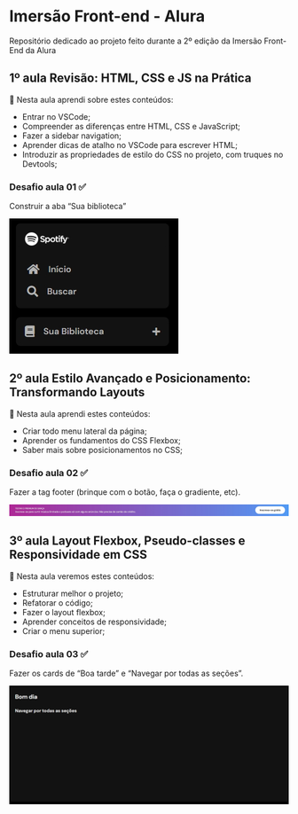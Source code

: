 # Imersão Front-end - Alura
Repositório dedicado ao projeto feito durante a 2º edição da Imersão Front-End da Alura
 
## 1º aula Revisão: HTML, CSS e JS na Prática
📝  Nesta aula aprendi sobre estes conteúdos: 
- Entrar no VSCode;
- Compreender as diferenças entre HTML, CSS e JavaScript;
- Fazer a sidebar navigation;
- Aprender dicas de atalho no VSCode para escrever HTML;
- Introduzir as propriedades de estilo do CSS no projeto, com truques no Devtools;

### Desafio aula 01 ✅
Construir a aba “Sua biblioteca” 

![Desafio 01](src/assets/prints-desafios/desafio-aula01.jpeg)

## 2º aula Estilo Avançado e Posicionamento: Transformando Layouts

📝  Nesta aula aprendi estes conteúdos: 
- Criar todo menu lateral da página;
- Aprender os fundamentos do CSS Flexbox;
- Saber mais sobre posicionamentos no CSS;

### Desafio aula 02 ✅
Fazer a tag footer (brinque com o botão, faça o gradiente, etc).

![Desafio 02](src/assets/prints-desafios/desafio-aula02.jpeg)


## 3º aula Layout Flexbox, Pseudo-classes e Responsividade em CSS

📝 Nesta aula veremos estes conteúdos: 
- Estruturar melhor o projeto;
- Refatorar o código;
- Fazer o layout flexbox;
- Aprender conceitos de responsividade;
- Criar o menu superior;

### Desafio aula 03 ✅
Fazer os cards de “Boa tarde” e “Navegar por todas as seções”.

![Desafio 03](src/assets/prints-desafios/desafio-aula03.jpeg)

